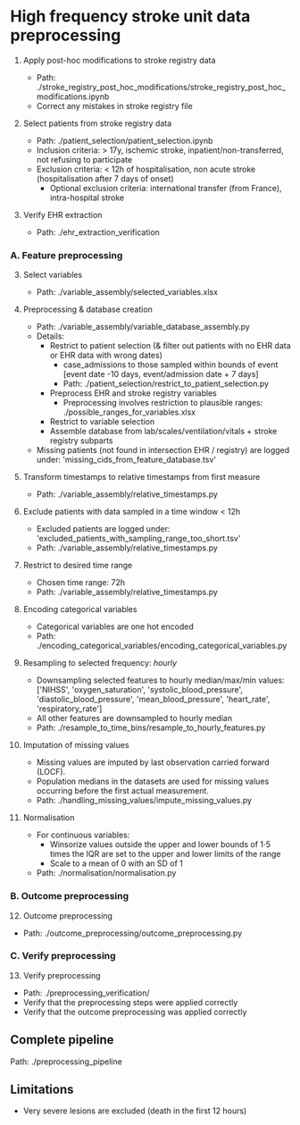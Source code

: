 # High frequency stroke unit data preprocessing

1. Apply post-hoc modifications to stroke registry data
   - Path: ./stroke_registry_post_hoc_modifications/stroke_registry_post_hoc_modifications.ipynb
   - Correct any mistakes in stroke registry file

   
2. Select patients from stroke registry data
   - Path: ./patient_selection/patient_selection.ipynb
   - Inclusion criteria: > 17y, ischemic stroke, inpatient/non-transferred, not refusing to participate
   - Exclusion criteria: < 12h of hospitalisation, non acute stroke (hospitalisation after 7 days of onset)
     - Optional exclusion criteria: international transfer (from France), intra-hospital stroke


3. Verify EHR extraction 
   - Path: ./ehr_extraction_verification 


### A. Feature preprocessing

3. Select variables
   - Path: ./variable_assembly/selected_variables.xlsx

4. Preprocessing & database creation
   - Path: ./variable_assembly/variable_database_assembly.py
   - Details: 
     - Restrict to patient selection (& filter out patients with no EHR data or EHR data with wrong dates)
       - case_admissions to those sampled within bounds of event [event date -10 days, event/admission date + 7 days]
       - Path: ./patient_selection/restrict_to_patient_selection.py
     - Preprocess EHR and stroke registry variables
       - Preprocessing involves restriction to plausible ranges: ./possible_ranges_for_variables.xlsx
     - Restrict to variable selection
     - Assemble database from lab/scales/ventilation/vitals + stroke registry subparts
   - Missing patients (not found in intersection EHR / registry) are logged under: 'missing_cids_from_feature_database.tsv' 

5. Transform timestamps to relative timestamps from first measure
   - Path: ./variable_assembly/relative_timestamps.py

6. Exclude patients with data sampled in a time window < 12h
   - Excluded patients are logged under: 'excluded_patients_with_sampling_range_too_short.tsv' 
   - Path: ./variable_assembly/relative_timestamps.py

8. Restrict to desired time range 
   - Chosen time range: 72h
   - Path: ./variable_assembly/relative_timestamps.py

9. Encoding categorical variables
   - Categorical variables are one hot encoded 
   - Path: ./encoding_categorical_variables/encoding_categorical_variables.py
   
10. Resampling to selected frequency: _hourly_
    - Downsampling selected features to hourly median/max/min values: ['NIHSS', 'oxygen_saturation', 'systolic_blood_pressure', 'diastolic_blood_pressure', 'mean_blood_pressure', 'heart_rate', 'respiratory_rate']
    - All other features are downsampled to hourly median
    - Path: ./resample_to_time_bins/resample_to_hourly_features.py

11. Imputation of missing values
     - Missing values are imputed by last observation carried forward (LOCF). 
     - Population medians in the datasets are used for missing values occurring before the first actual measurement.
     - Path: ./handling_missing_values/impute_missing_values.py

12. Normalisation
    - For continuous variables:
       - Winsorize values outside the upper and lower bounds of 1⋅5 times the IQR are set to the upper and lower limits of the range
       - Scale to a mean of 0 with an SD of 1
    - Path: ./normalisation/normalisation.py
    
### B. Outcome preprocessing

12. Outcome preprocessing
   - Path: ./outcome_preprocessing/outcome_preprocessing.py

### C. Verify preprocessing

13. Verify preprocessing
   - Path: ./preprocessing_verification/
   - Verify that the preprocessing steps were applied correctly
   - Verify that the outcome preprocessing was applied correctly

## Complete pipeline

Path: ./preprocessing_pipeline

## Limitations

- Very severe lesions are excluded (death in the first 12 hours)